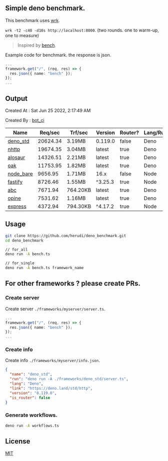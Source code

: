 ## Simple deno benchmark.
This benchmark uses [wrk](https://github.com/wg/wrk).

`wrk -t2 -c40 -d10s http://localhost:8000`. (two rounds. one to warm-up, one to measure)

> Inspired by [bench](https://github.com/denosaurs/bench).

Example code for benchmark. the response is json.
```ts
...
framework.get("/", (req, res) => {
  res.json({ name: "bench" });
});
...
```

## Output
Created At : Sat Jun 25 2022, 2:17:49 AM

Created By : [bot_ci](https://github.com/herudi/deno_benchmarks/commits?author=github-actions%5Bbot%5D)

|Name|Req/sec|Trf/sec|Version|Router?|Lang/Runtime|
|----|----|----|----|----|----|
|[deno_std](https://deno.land/std/http)|20624.34|3.19MB|0.119.0|false|Deno|
|[nhttp](https://github.com/nhttp/nhttp)|19674.35|3.04MB|latest|true|Deno|
|[alosaur](https://github.com/alosaur/alosaur)|14326.51|2.21MB|latest|true|Deno|
|[oak](https://github.com/oakserver/oak)|11753.95|1.82MB|latest|true|Deno|
|[node_bare](https://nodejs.org)|9656.95|1.71MB|16.x|false|Node|
|[fastify](https://github.com/fastify/fastify)|8726.46|1.55MB|^3.25.3|true|Node|
|[abc](https://deno.land/x/abc)|7671.94|764.20KB|latest|true|Deno|
|[opine](https://github.com/cmorten/opine)|7531.62|1.16MB|latest|true|Deno|
|[express](https://github.com/expressjs/express)|4372.94|794.30KB|^4.17.2|true|Node|


## Usage
```bash
git clone https://github.com/herudi/deno_benchmark.git
cd deno_benchmark

// for_all
deno run -A bench.ts

// for_single
deno run -A bench.ts framework_name
```
## For other frameworks ? please create PRs.
### Create server
Create server `./frameworks/myserver/server.ts`.
```ts
...
framework.get("/", (req, res) => {
  res.json({ name: "bench" });
});
...
```
### Create info
Create info `./frameworks/myserver/info.json`.
```json
{
  "name": "deno_std",
  "run": "deno run -A ./frameworks/deno_std/server.ts",
  "lang": "Deno",
  "link": "https://deno.land/std/http",
  "version": "0.119.0",
  "is_router": false
}
```
### Generate workflows.
```bash
deno run -A workflows.ts
```
## License

[MIT](LICENSE)

